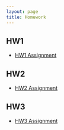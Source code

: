 ```yaml
---
layout: page
title: Homework
---
```



## HW1

* [HW1 Assignment](https://github.com/datasciencelabs/2016/tree/master/homework/HW1)

## HW2

* [HW2 Assignment](https://github.com/datasciencelabs/2016/blob/master/homework/HW2)

## HW3

* [HW3 Assignment](https://github.com/datasciencelabs/2016/blob/master/homework/HW3)
